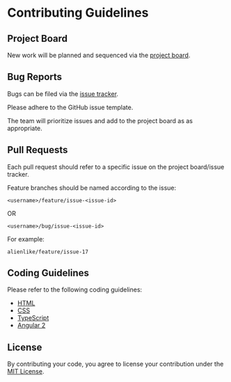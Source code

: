 # Contributing Guidelines

## Project Board

New work will be planned and sequenced via the [project board](https://github.com/c4gnv/business-web/projects/1).

## Bug Reports

Bugs can be filed via the [issue tracker](https://github.com/c4gnv/business-web/issues).

Please adhere to the GitHub issue template.

The team will prioritize issues and add to the project board as as appropriate.

## Pull Requests

Each pull request should refer to a specific issue on the project board/issue tracker. 

Feature branches should be named according to the issue:

`<username>/feature/issue-<issue-id>`

OR

`<username>/bug/issue-<issue-id>`

For example:

`alienlike/feature/issue-17`

## Coding Guidelines

Please refer to the following coding guidelines:

- [HTML](http://codeguide.co/#html)
- [CSS](http://codeguide.co/#css)
- [TypeScript](https://github.com/Microsoft/TypeScript/wiki/Coding-guidelines)
- [Angular 2](https://angular.io/docs/ts/latest/guide/style-guide.html)

## License

By contributing your code, you agree to license your contribution under the
[MIT License](https://github.com/c4gnv/business-web/blob/develop/LICENSE).
